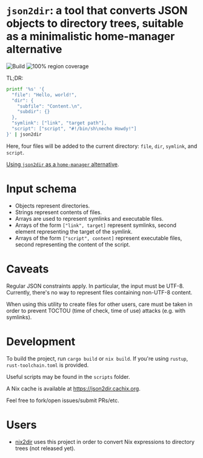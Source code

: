 # `json2dir`: a tool that converts JSON objects to directory trees, suitable as a minimalistic home-manager alternative

![Build](https://github.com/alurm/json2dir/actions/workflows/build.yaml/badge.svg)
![100% region coverage](https://github.com/alurm/json2dir/actions/workflows/check-for-full-region-coverage.yaml/badge.svg)

TL;DR:

```sh
printf '%s' '{
  "file": "Hello, world!",
  "dir": {
    "subfile": "Content.\n",
    "subdir": {}
  },
  "symlink": ["link", "target path"],
  "script": ["script", "#!/bin/sh\necho Howdy!"]
}' | json2dir
```

Here, four files will be added to the current directory: `file`, `dir`, `symlink`, and `script`.

[Using `json2dir` as a `home-manager` alternative](./home.md).

# Input schema

- Objects represent directories.
- Strings represent contents of files.
- Arrays are used to represent symlinks and executable files.
- Arrays of the form `["link", target]` represent symlinks, second element representing the target of the symlink.
- Arrays of the form `["script", content]` represent executable files, second representing the content of the script.

# Caveats

Regular JSON constraints apply. In particular, the input must be UTF-8. Currently, there's no way to represent files containing non-UTF-8 content.

When using this utility to create files for other users, care must be taken in order to prevent TOCTOU (time of check, time of use) attacks (e.g. with symlinks).

# Development

To build the project, run `cargo build` or `nix build`. If you're using `rustup`, `rust-toolchain.toml` is provided.

Useful scripts may be found in the `scripts` folder.

A Nix cache is available at https://json2dir.cachix.org.

Feel free to fork/open issues/submit PRs/etc.

# Users

- [nix2dir](https://github.com/alurm/nix2dir) uses this project in order to convert Nix expressions to directory trees (not released yet).

